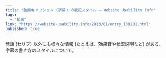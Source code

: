 ```yaml
---
title: "動画キャプション (字幕) の表記スタイル — Website Usability Info"
tags:
  - "動画"
link: "https://website-usability.info/2013/01/entry_130131.html"
published: true
---
```


発話 (セリフ) 以外にも様々な情報 (たとえば、効果音や状況説明など) がある、字幕の書き方のスタイルについて。
